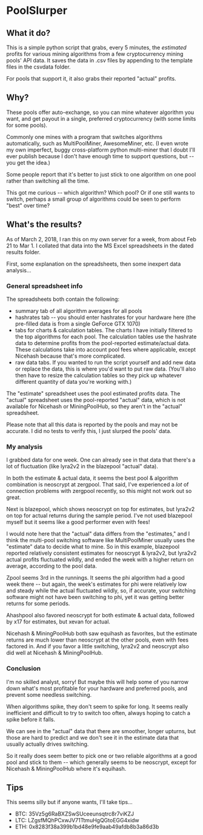 # PoolSlurper

## What it do?
This is a simple python script that grabs, every 5 minutes, the *estimated* profits for various mining algorithms from a few cryptocurrency mining pools' API data. It saves the data in .csv files by appending to the template files in the csvdata folder.

For pools that support it, it also grabs their reported "actual" profits.

## Why?
These pools offer auto-exchange, so you can mine whatever algorithm you want, and get payout in a single, preferred cryptocurrency (with some limits for some pools).

Commonly one mines with a program that switches algorithms automatically, such as MultiPoolMiner, AwesomeMiner, etc. (I even wrote my own imperfect, buggy cross-platform python multi-miner that I doubt I'll ever publish because I don't have enough time to support questions, but -- you get the idea.)

Some people report that it's better to just stick to one algorithm on one pool rather than switching all the time.

This got me curious -- which algorithm? Which pool? Or if one still wants to switch, perhaps a small group of algorithms could be seen to perform "best" over time?

## What's the results?
As of March 2, 2018, I ran this on my own server for a week, from about Feb 21 to Mar 1. I collated that data into the MS Excel spreadsheets in the dated results folder.

First, some explanation on the spreadsheets, then some inexpert data analysis...

### General spreadsheet info
The spreadsheets both contain the following:

* summary tab of all algorithm averages for all pools
* hashrates tab -- you should enter hashrates for your hardware here (the pre-filled data is from a single GeForce GTX 1070)
* tabs for charts & calculation tables. The charts I have initially filtered to the top algorithms for each pool. The calculation tables use the hashrate data to determine profits from the pool-reported estimate/actual data. These calculations take into account pool fees where applicable, except Nicehash because that's more complicated.
* raw data tabs. If you wanted to run the script yourself and add new data or replace the data, this is where you'd want to put raw data. (You'll also then have to resize the calculation tables so they pick up whatever different quantity of data you're working with.)

The "estimate" spreadsheet uses the pool estimated profits data. The "actual" spreadsheet uses the pool-reported "actual" data, which is not available for Nicehash or MiningPoolHub, so they aren't in the "actual" spreadsheet.

Please note that all this data is reported by the pools and may not be accurate. I did no tests to verify this, I just slurped the pools' data.

### My analysis
I grabbed data for one week. One can already see in that data that there's a lot of fluctuation (like lyra2v2 in the blazepool "actual" data).

In both the estimate & actual data, it seems the best pool & algorithm combination is neoscrypt at zergpool. That said, I've experienced a *lot* of connection problems with zergpool recently, so this might not work out so great.

Next is blazepool, which shows neoscrypt on top for estimates, but lyra2v2 on top for actual returns during the sample period. I've not used blazepool myself but it seems like a good performer even with fees!

I would note here that the "actual" data differs from the "estimates," and I think the multi-pool switching software like MultiPoolMiner usually uses the "estimate" data to decide what to mine. So in this example, blazepool reported relatively consistent estimates for neoscrypt & lyra2v2, but lyra2v2 actual profits fluctuated wildly, and ended the week with a higher return on average, according to the pool data.

Zpool seems 3rd in the runnings. It seems the phi algorithm had a good week there -- but again, the week's estimates for phi were relatively low and steady while the actual fluctuated wildly, so, if accurate, your switching software might not have been switching to phi, yet it was getting better returns for some periods.

Ahashpool also favored neoscrypt for both estimate & actual data, followed by x17 for estimates, but xevan for actual.

Nicehash & MiningPoolHub both saw equihash as favorites, but the estimate returns are much lower than neoscrypt at the other pools, even with fees factored in. And if you favor a little switching, lyra2v2 and neoscrypt also did well at Nicehash & MiningPoolHub.

### Conclusion
I'm no skilled analyst, sorry! But maybe this will help some of you narrow down what's most profitable for your hardware and preferred pools, and prevent some needless switching.

When algorithms spike, they don't seem to spike for long. It seems really inefficient and difficult to try to switch too often, always hoping to catch a spike before it falls.

We can see in the "actual" data that there are smoother, longer upturns, but those are hard to predict and we don't see it in the estimate data that usually actually drives switching.

So it really does seem better to pick one or two reliable algorithms at a good pool and stick to them -- which generally seems to be neoscrypt, except for Nicehash & MiningPoolHub where it's equihash.

## Tips
This seems silly but if anyone wants, I'll take tips...

* BTC: 35Vz5g6RaBXZSwSUceeunsqtrc8r7viKZJ
* LTC: LZgsfMQhPCxwJV71TtmuHgQGtoEGG4xidw
* ETH: 0x8283f38a399b1bd48e9fe9aab49afdb8b3a86d3b
